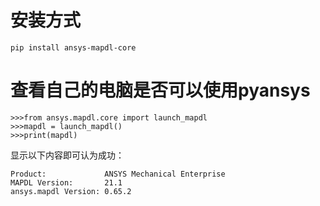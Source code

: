 # 安装方式
```
pip install ansys-mapdl-core
```
# 查看自己的电脑是否可以使用pyansys
```
>>>from ansys.mapdl.core import launch_mapdl
>>>mapdl = launch_mapdl()
>>>print(mapdl)
```
显示以下内容即可认为成功：
```
Product:             ANSYS Mechanical Enterprise
MAPDL Version:       21.1
ansys.mapdl Version: 0.65.2
```
#
